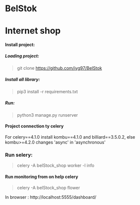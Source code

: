 # BelStok
# Internet shop

#### Install project:

##### Loading project:
> git clone https://github.com/ivg97/BelStok

##### Install all library:
> pip3 install -r requirements.txt

##### Run:
> python3 manage.py runserver

#### Project connection ty celery
For celery==4.1.0 install kombu==4.1.0 and billiard==3.5.0.2, else kombu>=4.2.0 changes 'async' in 'asynchronous'

### Run selery:
> celery -A belStock_shop worker -l info

####  Run monitoring from  on help celery
> celery -A belStock_shop flower

In  browser : http://localhost:5555/dashboard/
